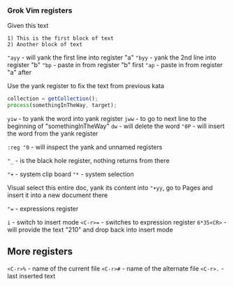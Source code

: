 ### Grok Vim registers

Given this text

```text
1) This is the first block of text
2) Another block of text
```

`"ayy` - will yank the first line into register "a"
`"byy` - yank the 2nd line into register "b"
`"bp` - paste in from register "b" first
`"ap` - paste in from register "a" after

Use the yank register to fix the text from previous kata

```javascript
collection = getCollection();
process(somethingInTheWay, target);
```

`yiw` - to yank the word into yank register
`jww` - to go to next line to the beginning of "somethingInTheWay"
`dw` - will delete the word
`"0P` - will insert the word from the yank register

`:reg "0` - will inspect the yank and unnamed registers

`"_` - is the black hole register, nothing returns from there

`"+` - system clip board
`"*` - system selection

Visual select this entire doc, yank its content into `"+yy`, go to
Pages and insert it into a new document there

`"=` - expressions register

`i` - switch to insert mode
`<C-r>=` - switches to expression register
`6*35<CR>` - will provide the text "210" and drop back into insert mode

## More registers

`<C-r>%` - name of the current file
`<C-r>#` - name of the alternate file
`<C-r>.` - last inserted text
